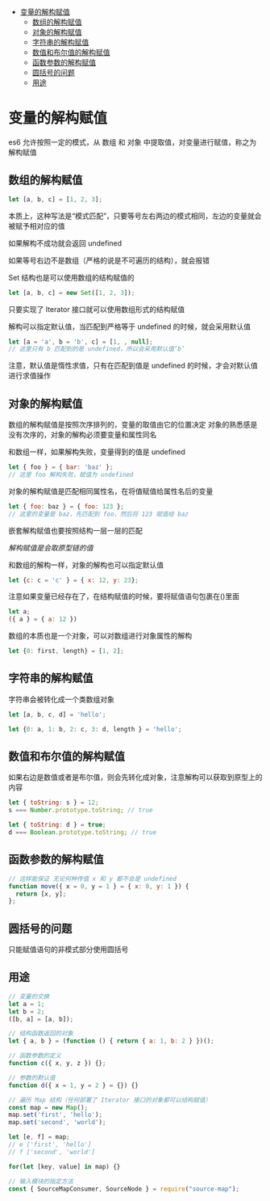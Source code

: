 - [变量的解构赋值](#变量的解构赋值)
  - [数组的解构赋值](#数组的解构赋值)
  - [对象的解构赋值](#对象的解构赋值)
  - [字符串的解构赋值](#字符串的解构赋值)
  - [数值和布尔值的解构赋值](#数值和布尔值的解构赋值)
  - [函数参数的解构赋值](#函数参数的解构赋值)
  - [圆括号的问题](#圆括号的问题)
  - [用途](#用途)
  
# 变量的解构赋值
es6 允许按照一定的模式，从 数组 和 对象 中提取值，对变量进行赋值，称之为解构赋值

## 数组的解构赋值
```js
let [a, b, c] = [1, 2, 3];
```

本质上，这种写法是“模式匹配”，只要等号左右两边的模式相同，左边的变量就会被赋予相对应的值

如果解构不成功就会返回 undefined

如果等号右边不是数组（严格的说是不可遍历的结构），就会报错

Set 结构也是可以使用数组的结构赋值的
```js
let [a, b, c] = new Set([1, 2, 3]);
```

只要实现了 Iterator 接口就可以使用数组形式的结构赋值

解构可以指定默认值，当匹配到严格等于 undefined 的时候，就会采用默认值
```js
let [a = 'a', b = 'b', c] = [1, , null];
// 这里只有 b 匹配到的是 undefined，所以会采用默认值‘b’
```

注意，默认值是惰性求值，只有在匹配到值是 undefined 的时候，才会对默认值进行求值操作


## 对象的解构赋值
数组的解构赋值是按照次序排列的，变量的取值由它的位置决定
对象的熟悉感是没有次序的，对象的解构必须要变量和属性同名

和数组一样，如果解构失败，变量得到的值是 undefined
```js
let { foo } = { bar: 'baz' };
// 这里 foo 解构失败，赋值为 undefined
```

对象的解构赋值是匹配相同属性名，在将值赋值给属性名后的变量
```js
let { foo: baz } = { foo: 123 };
// 这里的变量是 baz，先匹配到 foo，然后将 123 赋值给 baz
```

嵌套解构赋值也要按照结构一层一层的匹配

*解构赋值是会取原型链的值*

和数组的解构一样，对象的解构也可以指定默认值
```js
let {c: c = 'c' } = { x: 12, y: 23};
```

注意如果变量已经存在了，在结构赋值的时候，要将赋值语句包裹在()里面
```js
let a;
({ a } = { a: 12 })
```

数组的本质也是一个对象，可以对数组进行对象属性的解构
```js
let {0: first, length} = [1, 2];
```

## 字符串的解构赋值
字符串会被转化成一个类数组对象
```js
let [a, b, c, d] = 'hello';

let {0: a, 1: b, 2: c, 3: d, length } = 'hello';
```

## 数值和布尔值的解构赋值
如果右边是数值或者是布尔值，则会先转化成对象，注意解构可以获取到原型上的内容

```js
let { toString: s } = 12;
s === Number.prototype.toString; // true

let { toString: d } = true;
d === Boolean.prototype.toString; // true
```

## 函数参数的解构赋值
```js
// 这样能保证 无论何种传值 x 和 y 都不会是 undefined
function move({ x = 0, y = 1 } = { x: 0, y: 1 }) {
  return [x, y];
};
```

## 圆括号的问题
只能赋值语句的非模式部分使用圆括号

## 用途
```js
// 变量的交换
let a = 1;
let b = 2;
([b, a] = [a, b]);

// 结构函数返回的对象
let { a, b } = (function () { return { a: 1, b: 2 } })();

// 函数参数的定义
function c({ x, y, z }) {};

// 参数的默认值
function d({ x = 1, y = 2 } = {}) {}

// 遍历 Map 结构（任何部署了 Iterator 接口的对象都可以结构赋值）
const map = new Map();
map.set('first', 'hello');
map.set('second', 'world');

let [e, f] = map;
// e ['first', 'hello']
// f ['second', 'world']

for(let [key, value] in map) {}

// 输入模块的指定方法
const { SourceMapConsumer, SourceNode } = require("source-map");

```